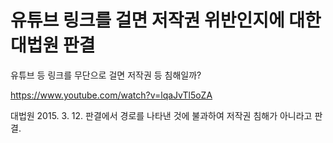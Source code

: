 # 유튜브 링크를 걸면 저작권 위반인지에 대한 대법원 판결

유튜브 등 링크를 무단으로 걸면 저작권 등 침해일까?

https://www.youtube.com/watch?v=lqaJvTl5oZA

대법원 2015. 3. 12. 판결에서 경로를 나타낸 것에 불과하여 저작권 침해가 아니라고 판결.